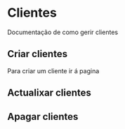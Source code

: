 # Clientes

Documentação de como gerir clientes

## Criar clientes

Para criar um cliente ir á pagina

## Actualixar clientes

## Apagar clientes
